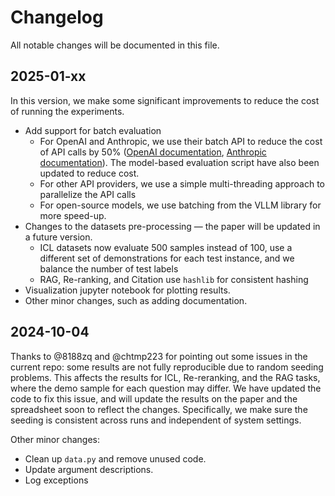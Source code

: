 # Changelog
All notable changes will be documented in this file.

## 2025-01-xx

In this version, we make some significant improvements to reduce the cost of running the experiments.

- Add support for batch evaluation
    - For OpenAI and Anthropic, we use their batch API to reduce the cost of API calls by 50% ([OpenAI documentation](https://cookbook.openai.com/examples/batch_processing), [Anthropic documentation](https://docs.anthropic.com/en/docs/build-with-claude/message-batches)). The model-based evaluation script have also been updated to reduce cost.
    - For other API providers, we use a simple multi-threading approach to parallelize the API calls
    - For open-source models, we use batching from the VLLM library for more speed-up.
- Changes to the datasets pre-processing — the paper will be updated in a future version.
    - ICL datasets now evaluate 500 samples instead of 100, use a different set of demonstrations for each test instance, and we balance the number of test labels
    - RAG, Re-ranking, and Citation use `hashlib` for consistent hashing
- Visualization jupyter notebook for plotting results.
- Other minor changes, such as adding documentation.

## 2024-10-04

Thanks to @8188zq and @chtmp223 for pointing out some issues in the current repo: some results are not fully reproducible due to random seeding problems.
This affects the results for ICL, Re-reranking, and the RAG tasks, where the demo sample for each question may differ.
We have updated the code to fix this issue, and will update the results on the paper and the spreadsheet soon to reflect the changes.
Specifically, we make sure the seeding is consistent across runs and independent of system settings.

Other minor changes:
 - Clean up `data.py` and remove unused code.
 - Update argument descriptions.
 - Log exceptions